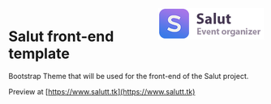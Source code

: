 <img src="assets/salut-logo.png" align="right" />

# Salut front-end template
Bootstrap Theme that will be used for the front-end of the Salut project.

Preview at [https://www.salutt.tk](https://www.salutt.tk)
